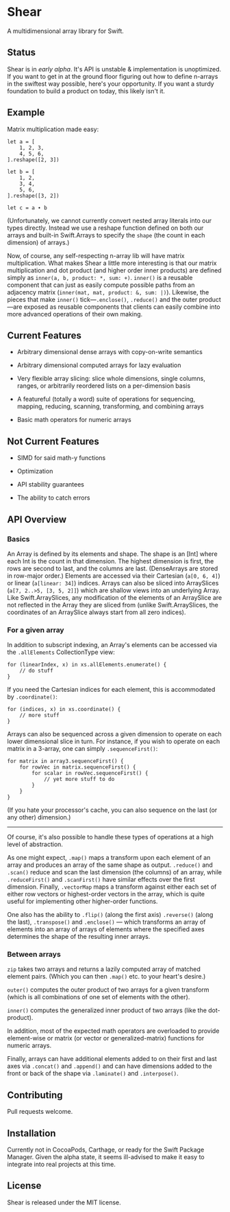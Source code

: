 # Shear

A multidimensional array library for Swift.

## Status

Shear is in *early alpha*. It's API is unstable & implementation is unoptimized. If you want to get in at the ground floor figuring out how to define n-arrays in the swiftest way possible, here's your opportunity. If you want a sturdy foundation to build a product on today, this likely isn't it.

## Example

Matrix multiplication made easy:

```
let a = [
    1, 2, 3,
    4, 5, 6,
].reshape([2, 3])

let b = [
    1, 2,
    3, 4,
    5, 6,
].reshape([3, 2])

let c = a ∙ b
```

(Unfortunately, we cannot currently convert nested array literals into our types directly. Instead we use a reshape function defined on both our arrays and built-in Swift.Arrays to specify the `shape` (the count in each dimension) of arrays.)

Now, of course, any self-respecting n-array lib will have matrix multiplication. What makes Shear a little more interesting is that our matrix multiplication and dot product (and higher order inner products) are defined simply as `inner(a, b, product: *, sum: +)`. `inner()` is a reusable component that can just as easily compute possible paths from an adjacency matrix (`inner(mat, mat, product: &, sum: |)`). Likewise, the pieces that make `inner()` tick—`.enclose()`, `.reduce()` and the outer product—are exposed as reusable components that clients can easily combine into more advanced operations of their own making.

## Current Features

* Arbitrary dimensional dense arrays with copy-on-write semantics

* Arbitrary dimensional computed arrays for lazy evaluation

* Very flexible array slicing: slice whole dimensions, single columns, ranges, or arbitrarily reordered lists on a per-dimension basis

* A featureful (totally a word) suite of operations for sequencing, mapping, reducing, scanning, transforming, and combining arrays 

* Basic math operators for numeric arrays

## Not Current Features

* SIMD for said math-y functions

* Optimization

* API stability guarantees

* The ability to catch errors

## API Overview

### Basics

An Array is defined by its elements and shape. The shape is an [Int] where each Int is the count in that dimension. The highest dimension is first, the rows are second to last, and the columns are last. (DenseArrays are stored in row-major order.) Elements are accessed via their Cartesian (`a[0, 6, 4]`) or linear (`a[linear: 34]`) indices. Arrays can also be sliced into ArraySlices (`a[7, 2..>5, [3, 5, 2]]`) which are shallow views into an underlying Array. Like Swift.ArraySlices, any modification of the elements of an ArraySlice are not reflected in the Array they are sliced from (unlike Swift.ArraySlices, the coordinates of an ArraySlice always start from all zero indices).

### For a given array

In addition to subscript indexing, an Array's elements can be accessed via the `.allElements` CollectionType view:

```
for (linearIndex, x) in xs.allElements.enumerate() {
	// do stuff
}
```

If you need the Cartesian indices for each element, this is accommodated by `.coordinate()`:

```
for (indices, x) in xs.coordinate() {
	// more stuff
}
```

Arrays can also be sequenced across a given dimension to operate on each lower dimensional slice in turn. For instance, if you wish to operate on each matrix in a 3-array, one can simply `.sequenceFirst()`: 

```
for matrix in array3.sequenceFirst() {
	for rowVec in matrix.sequenceFirst() {
		for scalar in rowVec.sequenceFirst() {
			// yet more stuff to do
		}
	}
}

```

(If you hate your processor's cache, you can also sequence on the last (or any other) dimension.)

---

Of course, it's also possible to handle these types of operations at a high level of abstraction.

As one might expect, `.map()` maps a transform upon each element of an array and produces an array of the same shape as output. `.reduce()` and `.scan()` reduce and scan the last dimension (the columns) of an array, while `.reduceFirst()` and `.scanFirst()` have similar effects over the first dimension. Finally, `.vectorMap` maps a transform against either each set of either row vectors or highest-order vectors in the array, which is quite useful for implementing other higher-order functions.

One also has the ability to `.flip()` (along the first axis) `.reverse()` (along the last), `.transpose()` and `.enclose()` — which transforms an array of elements into an array of arrays of elements where the specified axes determines the shape of the resulting inner arrays.

### Between arrays

`zip` takes two arrays and returns a lazily computed array of matched element pairs. (Which you can then `.map()` etc. to your heart's desire.)

`outer()` computes the outer product of two arrays for a given transform (which is all combinations of one set of elements with the other).

`inner()` computes the generalized inner product of two arrays (like the dot-product).

In addition, most of the expected math operators are overloaded to provide element-wise or matrix (or vector or generalized-matrix) functions for numeric arrays.

Finally, arrays can have additional elements added to on their first and last axes via `.concat()` and `.append()` and can have dimensions added to the front or back of the shape via `.laminate()` and `.interpose()`.

## Contributing

Pull requests welcome.

## Installation

Currently not in CocoaPods, Carthage, or ready for the Swift Package Manager. Given the alpha state, it seems ill-advised to make it easy to integrate into real projects at this time.

## License

Shear is released under the MIT license.